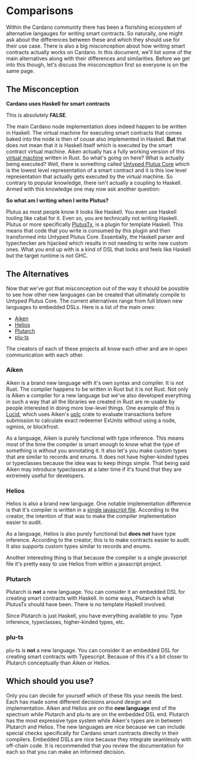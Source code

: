 # Comparisons

Within the Cardano community there has been a florishing ecosystem
of alternative langauges for writing smart contracts. So naturally, one might ask about
the differences between these and which they should use for their use case. There is
also a big misconception about how writing smart contracts actually works on Cardano. In this document,
we'll list some of the main alternatives along with their differences and similarities. Before we get into this though, let's discuss the misconception first so everyone is on the same page.

## The Misconception

**Cardano uses Haskell for smart contracts**

This is absolutely **FALSE**.

The main Cardano node implementation does indeed happen to be written in Haskell.
The virtual machine for executing smart contracts that comes baked into the node
is then of couse also implemented in Haskell. **But** that does not mean that it is
Haskell itself which is executed by the smart contract virtual machine. Aiken actually
has a fully working version of this [virtual machine](https://github.com/txpipe/aiken/blob/main/crates/uplc/src/machine.rs#L63) written in Rust. So what's going on here? What is actually being executed?
Well, there is something called [Untyped Plutus Core](./uplc.md) which is the lowest level representation
of a smart contract and it is this low level representation that actually gets executed by the virtual machine. So contrary to popular knowledge, there isn't actually a coupling to Haskell. Armed with this knowledge one may now ask another question:

**So what am I writing when I write Plutus?**

Plutus as most people know it looks like Haskell. You even use Haskell tooling like cabal for it. Even so, you are technically not writing Haskell. Plutus or more specifically [PlutusTx](https://github.com/input-output-hk/plutus/tree/master/plutus-tx-plugin), is a plugin for template Haskell. This means that code that you write is consumed by this plugin and then transformed into Untyped Plutus Core. Essentially, the Haskell parser and typechecker are hijacked which results in not needing to write new custom ones. What you end up with is a kind of DSL that looks and feels like Haskell but the target runtime is not GHC.

## The Alternatives

Now that we've got that misconception out of the way it should be possible to see how
other new languages can be created that ultimately compile to Untyped Plutus Core. The
current alternatives range from full blown new languages to embedded DSLs. Here is a list of the
main ones:

- [Aiken](https://github.com/txpipe/aiken)
- [Helios](https://github.com/Hyperion-BT/Helios)
- [Plutarch](https://github.com/Plutonomicon/plutarch-plutus)
- [plu-ts](https://github.com/HarmonicLabs/plu-ts)

The creators of each of these projects all know each other and are in open communication with
each other.

### Aiken

Aiken is a brand new language with it's own syntax and compiler. It is not Rust. The compiler
happens to be written in Rust but it is not Rust. Not only is Aiken a compiler for a new language
but we've also developed everything in such a way that all the libraries we created in Rust are
re-usable by people interested in doing more low-level things. One example of this is [Lucid](https://github.com/spacebudz/lucid), which uses Aiken's [uplc](https://crates.io/crates/uplc) crate to evaluate transactions before submission to calculate exact redeemer ExUnits without using a node, ogmios, or blockfrost.

As a language, Aiken is purely functional with type inference. This means most of the time the compiler
is smart enough to know what the type of something is without you annotating it. It also let's you make custom types that are similar to records and enums. It does not have higher-kinded types or typeclasses because the idea was to keep things simple. That being said Aiken may introduce typeclasses at a later time if it's found that they are extremely useful for developers.

### Helios

Helios is also a brand new language. One notable implementation difference
is that it's compiler is written in a [single javascript file](https://github.com/Hyperion-BT/Helios/blob/main/helios.js). According to the creator, the intention of that was to make the compiler implementation easier to audit.

As a language, Helios is also purely functional but **does not** have type inference. According to the creator, this is to make contracts easier to audit. It also supports custom types similar to records and enums.

Another interesting thing is that because the compiler is a single javascript file it's pretty easy to use Helios from within a javascript project.

### Plutarch

Plutarch is **not** a new language. You can consider it an embedded DSL for creating smart contracts with Haskell. In some ways, Plutarch is what PlutusTx should have been. There is no template Haskell involved.

Since Plutarch is just Haskell, you have everything available to you. Type inference, typeclasses,
higher-kinded types, etc.

### plu-ts

plu-ts is **not** a new language. You can consider it an embedded DSL for creating smart contracts with Typescript. Because of this it's a bit closer to Plutarch conceptually than Aiken or Helios.

## Which should you use?

Only you can decide for yourself which of these fits your needs the best. Each has made
some different decisions around design and implementation. Aiken and Helios are on the **new language**
end of the spectrum while Plutarch and plu-ts are on the embedded DSL end. Plutarch has the most expressive type system while Aiken's types are in between Plutarch and Helios. The new languages are nice because we can include special checks specifically for Cardano smart contracts directly in their compilers. Embedded DSLs are nice
because they integrate seamlessly with off-chain code. It is recommended that you review the documentation for each so that you can make an informed decision.
